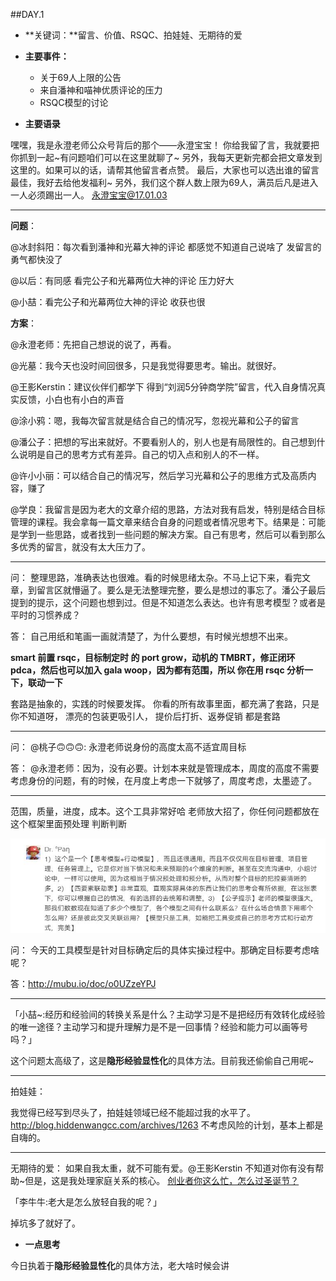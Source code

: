 ##DAY.1
+ **关键词：**留言、价值、RSQC、拍娃娃、无期待的爱

+ **主要事件：**
    + 关于69人上限的公告
    + 来自潘神和喵神优质评论的压力
    + RSQC模型的讨论

+ **主要语录**

嘿嘿，我是永澄老师公众号背后的那个——永澄宝宝！
你给我留了言，我就要把你抓到一起~有问题咱们可以在这里就聊了~
另外，我每天更新完都会把文章发到这里的。如果可以的话，请帮其他留言者点赞。
最后，大家也可以选出谁的留言最佳，我好去给他发福利~
另外，我们这个群人数上限为69人，满员后凡是进入一人必须踢出一人。
永澄宝宝@17.01.03

-------

**问题**：

@冰封斜阳：每次看到潘神和光幕大神的评论 都感觉不知道自己说啥了 发留言的勇气都快没了

@以后：有同感 看完公子和光幕两位大神的评论 压力好大

@小喆：看完公子和光幕两位大神的评论 收获也很

**方案**：

@永澄老师：先把自己想说的说了，再看。

@光墓：我今天也没时间回很多，只是我觉得要思考。输出。就很好。

@王影Kerstin：建议伙伴们都学下 得到“刘润5分钟商学院”留言，代入自身情况真实反馈，小白也有小白的声音

@涂小鸦：嗯，我每次留言就是结合自己的情况写，忽视光幕和公子的留言

@潘公子：把想的写出来就好。不要看别人的，别人也是有局限性的。自己想到什么说明是自己的思考方式有差异。自己的切入点和别人的不一样。

@许小小丽：可以结合自己的情况写，然后学习光幕和公子的思维方式及高质内容，赚了

@学良：我留言是因为老大的文章介绍的思路，方法对我有启发，特别是结合目标管理的课程。我会拿每一篇文章来结合自身的问题或者情况思考下。结果是：可能是学到一些思路，或者找到一些问题的解决方案。自己有思考，然后可以看到那么多优秀的留言，就没有太大压力了。

-----

问：
整理思路，准确表达也很难。看的时候思绪太杂。不马上记下来，看完文章，到留言区就懵逼了。要么是无法整理完整，要么是想过的事忘了。潘公子最后提到的提示，这个问题也想到过。但是不知道怎么表达。也许有思考模型？或者是平时的习惯养成？

答：
 自己用纸和笔画一画就清楚了，为什么要想，有时候光想想不出来。

**smart 前置 rsqc，目标制定时 的 port grow，动机的 TMBRT，修正闭环 pdca，然后也可以加入 gala woop，因为都有范围，所以
你在用 rsqc 分析一下，联动一下**

套路是抽象的，实践的时候要发挥。
你看的所有故事里面，都充满了套路，只是你不知道呀，
漂亮的包装更吸引人，
提价后打折、返券促销 都是套路

-----

问：
@桃子🙃🙃🙃: 永澄老师说身份的高度太高不适宜周目标

答：
@永澄老师：因为，没有必要。计划本来就是管理成本，周度的高度不需要考虑身份的问题，有的时候，在月度上考虑一下就够了，周度考虑，太墨迹了。

----

范围，质量，进度，成本。这个工具非常好哈 老师放大招了，你任何问题都放在这个框架里面预处理 判断判断

![](./_image/70e6fb4bde4cd00575e0a599bec4d1f.jpg)

问：
今天的工具模型是针对目标确定后的具体实操过程中。那确定目标要考虑啥呢？

答：http://mubu.io/doc/o0UZzeYPJ

- - - - - - - - - - - - - - -

「小喆~:经历和经验间的转换关系是什么？主动学习是不是把经历有效转化成经验的唯一途径？主动学习和提升理解力是不是一回事情？经验和能力可以画等号吗？」

这个问题太高级了，这是**隐形经验显性化**的具体方法。目前我还偷偷自己用呢~

-----

拍娃娃：

我觉得已经写到尽头了，拍娃娃领域已经不能超过我的水平了。
http://blog.hiddenwangcc.com/archives/1263
不考虑风险的计划，基本上都是自嗨的。

- - - - - - - - - - - - - - -

无期待的爱：
如果自我太重，就不可能有爱。@王影Kerstin 不知道对你有没有帮助~但是，这是我处理家庭关系的核心。
[创业者你这么忙，怎么过圣诞节？](http://mp.weixin.qq.com/s/UN2GlD5CFxdc3_3WOwH1oQ)

「李牛牛:老大是怎么放轻自我的呢？」

掉坑多了就好了。



+ **一点思考**

今日执着于**隐形经验显性化**的具体方法，老大啥时候会讲

